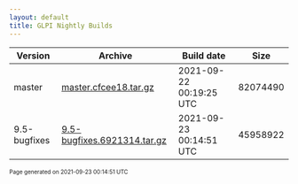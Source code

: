 ```yaml
---
layout: default
title: GLPI Nightly Builds
---
```


Version|Archive|Build date|Size
---|---|---|---
master|[master.cfcee18.tar.gz](master.cfcee18.tar.gz)|2021-09-22 00:19:25 UTC|82074490
9.5-bugfixes|[9.5-bugfixes.6921314.tar.gz](9.5-bugfixes.6921314.tar.gz)|2021-09-23 00:14:51 UTC|45958922

<font size="1">Page generated on 2021-09-23 00:14:51 UTC</font>

